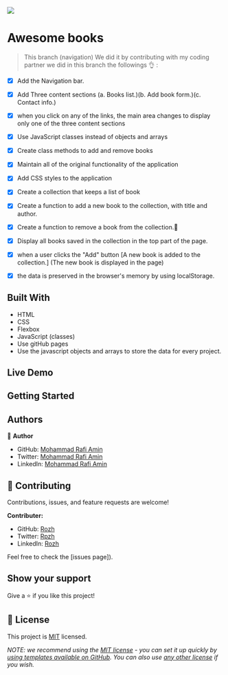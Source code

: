 ![](https://img.shields.io/badge/Microverse-blueviolet)

# Awesome books


> This branch (navigation) We did it by contributing with my coding partner we did in this branch the followings 👌 :
- [x] Add the Navigation bar.
- [x] Add Three content sections (a. Books list.)(b. Add book form.)(c. Contact info.)
- [x] when you click on any of the links, the main area changes to display only one of the three content sections
- [x] Use JavaScript classes instead of objects and arrays
- [x] Create class methods to add and remove books
- [x] Maintain all of the original functionality of the application
- [x] Add CSS styles to the application
- [x] Create a collection that keeps a list of book
- [x] Create a function to add a new book to the collection, with title and author.
- [x] Create a function to remove a book from the collection.💯
- [x] Display all books saved in the collection in the top part of the page.
- [x] when a user clicks the "Add" button [A new book is added to the collection.] (The new book is displayed in the page)
- [x] the data is preserved in the browser's memory by using localStorage.



## Built With

- HTML
- CSS
- Flexbox
- JavaScript (classes)
- Use gitHub pages
- Use the javascript objects and arrays to store the data for every project.





## Live Demo




## Getting Started


## Authors

👤 **Author**

- GitHub: [Mohammad Rafi Amin](https://github.com/mrkamin)
- Twitter: [Mohammad Rafi Amin](https://twitter.com/Mohamma63974237)
- LinkedIn: [Mohammad Rafi Amin](https://www.linkedin.com/in/mohammad-rafi-amin-63b4319b/)



## 🤝 Contributing

Contributions, issues, and feature requests are welcome!


**Contributer:** 
- GitHub: [Rozh]()
- Twitter: [Rpzh]()
- LinkedIn: [Rozh]()

Feel free to check the [issues page]).

## Show your support

Give a ⭐️ if you like this project!



## 📝 License

This project is [MIT](./LICENSE) licensed.

_NOTE: we recommend using the [MIT license](https://choosealicense.com/licenses/mit/) - you can set it up quickly by [using templates available on GitHub](https://docs.github.com/en/communities/setting-up-your-project-for-healthy-contributions/adding-a-license-to-a-repository). You can also use [any other license](https://choosealicense.com/licenses/) if you wish._
